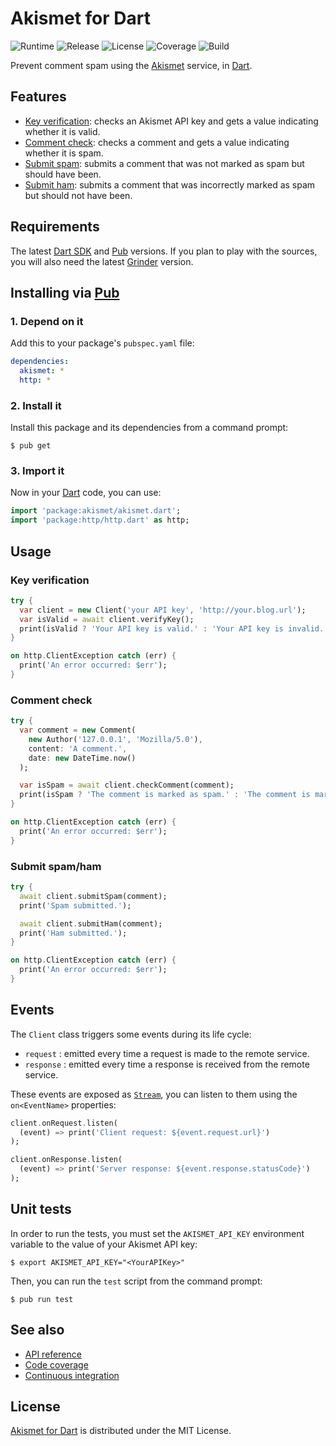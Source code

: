 # Akismet for Dart
![Runtime](https://img.shields.io/badge/dart-%3E%3D1.24-brightgreen.svg) ![Release](https://img.shields.io/pub/v/akismet.svg) ![License](https://img.shields.io/badge/license-MIT-blue.svg) ![Coverage](https://coveralls.io/repos/github/cedx/akismet.dart/badge.svg) ![Build](https://travis-ci.org/cedx/akismet.dart.svg)

Prevent comment spam using the [Akismet](https://akismet.com) service, in [Dart](https://www.dartlang.org).

## Features
- [Key verification](https://akismet.com/development/api/#verify-key): checks an Akismet API key and gets a value indicating whether it is valid.
- [Comment check](https://akismet.com/development/api/#comment-check): checks a comment and gets a value indicating whether it is spam.
- [Submit spam](https://akismet.com/development/api/#submit-spam): submits a comment that was not marked as spam but should have been.
- [Submit ham](https://akismet.com/development/api/#submit-ham): submits a comment that was incorrectly marked as spam but should not have been.

## Requirements
The latest [Dart SDK](https://www.dartlang.org) and [Pub](https://pub.dartlang.org) versions.
If you plan to play with the sources, you will also need the latest [Grinder](http://google.github.io/grinder.dart) version.

## Installing via [Pub](https://pub.dartlang.org)

### 1. Depend on it
Add this to your package's `pubspec.yaml` file:

```yaml
dependencies:
  akismet: *
  http: *
```

### 2. Install it
Install this package and its dependencies from a command prompt:

```shell
$ pub get
```

### 3. Import it
Now in your [Dart](https://www.dartlang.org) code, you can use:

```dart
import 'package:akismet/akismet.dart';
import 'package:http/http.dart' as http;
```

## Usage

### Key verification

```dart
try {
  var client = new Client('your API key', 'http://your.blog.url');
  var isValid = await client.verifyKey();
  print(isValid ? 'Your API key is valid.' : 'Your API key is invalid.');
}

on http.ClientException catch (err) {
  print('An error occurred: $err');
}
```

### Comment check

```dart
try {
  var comment = new Comment(
    new Author('127.0.0.1', 'Mozilla/5.0'),
    content: 'A comment.',
    date: new DateTime.now()
  );

  var isSpam = await client.checkComment(comment);
  print(isSpam ? 'The comment is marked as spam.' : 'The comment is marked as ham.');
}

on http.ClientException catch (err) {
  print('An error occurred: $err');
}
```

### Submit spam/ham

```dart
try {
  await client.submitSpam(comment);
  print('Spam submitted.');

  await client.submitHam(comment);
  print('Ham submitted.');
}

on http.ClientException catch (err) {
  print('An error occurred: $err');
}
```

## Events
The `Client` class triggers some events during its life cycle:

- `request` : emitted every time a request is made to the remote service.
- `response` : emitted every time a response is received from the remote service.

These events are exposed as [`Stream`](https://api.dartlang.org/stable/dart-async/Stream-class.html), you can listen to them using the `on<EventName>` properties:

```dart
client.onRequest.listen(
  (event) => print('Client request: ${event.request.url}')
);

client.onResponse.listen(
  (event) => print('Server response: ${event.response.statusCode}')
);
```

## Unit tests
In order to run the tests, you must set the `AKISMET_API_KEY` environment variable to the value of your Akismet API key:

```shell
$ export AKISMET_API_KEY="<YourAPIKey>"
```

Then, you can run the `test` script from the command prompt:

```shell
$ pub run test
```

## See also
- [API reference](https://cedx.github.io/akismet.dart)
- [Code coverage](https://coveralls.io/github/cedx/akismet.dart)
- [Continuous integration](https://travis-ci.org/cedx/akismet.dart)

## License
[Akismet for Dart](https://github.com/cedx/akismet.dart) is distributed under the MIT License.
